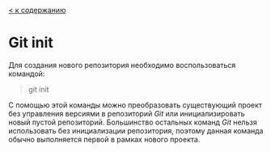 [< к содержанию](./readme.md)

# Git init

Для создания нового репозитория необходимо воспользоваться командой:

> git init

С помощью этой команды можно преобразовать существующий проект без управления версиями в репозиторий *Git* или инициализировать новый пустой репозиторий. Большинство остальных команд *Git* нельзя использовать без инициализации репозитория, поэтому данная команда обычно выполняется первой в рамках нового проекта.
